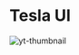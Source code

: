 # Tesla UI

![yt-thumbnail](https://user-images.githubusercontent.com/83709983/201727943-0dba6082-8d5f-46e2-812e-5aad27326d3a.png)


